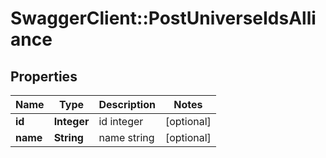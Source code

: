 # SwaggerClient::PostUniverseIdsAlliance

## Properties
Name | Type | Description | Notes
------------ | ------------- | ------------- | -------------
**id** | **Integer** | id integer | [optional] 
**name** | **String** | name string | [optional] 


